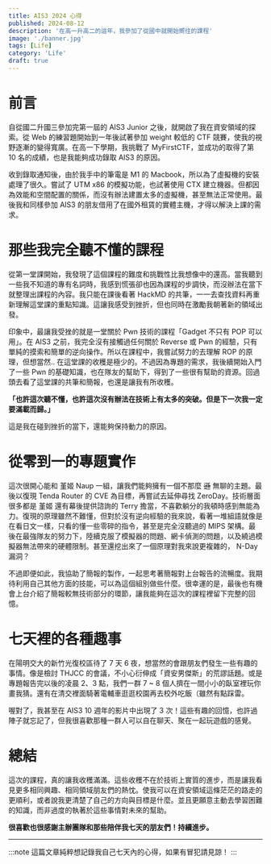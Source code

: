 ```yaml
---
title: AIS3 2024 心得
published: 2024-08-12
description: '在高一升高二的這年，我參加了從國中就開始嚮往的課程'
image: './banner.jpg'
tags: [Life]
category: 'Life'
draft: true
---
```


前言
===

自從國二升國三參加完第一屆的 AIS3 Junior 之後，就開啟了我在資安領域的探索。從 Web 的練習題開始到一年後試著參加 weight 較低的 CTF 競賽，使我的視野逐漸的變得寬廣。在高一下學期，我挑戰了 MyFirstCTF，並成功的取得了第 10 名的成績，也是我能夠成功錄取 AIS3 的原因。

收到錄取通知後，由於我手中的筆電是 M1 的 Macbook，所以為了虛擬機的安裝處理了很久。嘗試了 UTM x86 的模擬功能，也試著使用 CTX 建立機器。但都因為效能和空間配置的關係，而沒有辦法建置太多的虛擬機，甚至無法正常使用。最後我和同樣參加 AIS3 的朋友借用了在國外租賃的實體主機，才得以解決上課的需求。

那些我完全聽不懂的課程
===

從第一堂課開始，我發現了這個課程的難度和挑戰性比我想像中的還高。當我聽到一些我不知道的專有名詞時，我感到慌張卻也因為課程的步調快，而沒辦法在當下就整理出課程的內容。我只能在課後看著 HackMD 的共筆，一一去查找資料再重新理解這堂課的重點知識。這讓我感受到挫折，但也同時在激勵我朝著新的領域出發。

印象中，最讓我受挫的就是一堂關於 Pwn 技術的課程「Gadget 不只有 POP 可以用」。在 AIS3 之前，我完全沒有接觸過任何關於 Reverse 或 Pwn 的經驗，只有單純的摸索和簡單的逆向操作。所以在課程中，我嘗試努力的去理解 ROP 的原理，但想當然.. 在這堂課的收穫是極少的。不過因為專題的需求，我後續開始入門了一些 Pwn 的基礎知識，也在隊友的幫助下，得到了一些很有幫助的資源。回過頭去看了這堂課的共筆和簡報，也還是讓我有所收穫。

**「也許這次聽不懂，也許這次沒有辦法在技術上有太多的突破。但是下一次我一定要滿載而歸。」**

這是我在碰到挫折的當下，還能夠保持動力的原因。

從零到一的專題實作
===

這次很開心能和 堇姬 Naup 一組，讓我們能夠擁有一個不那麼 ~~遜~~ 無聊的主題。最後以復現 Tenda Router 的 CVE 為目標，再嘗試去延伸尋找 ZeroDay。技術層面很多都是 堇姬 還有幕後提供諮詢的 Terry 擔當，不喜歡躺分的我頓時感到無能為力。復現的原理雖然不難懂，但對於沒有逆向經驗的我來說，看著一堆組語就像是在看日文一樣，只看的懂一些零碎的指令，甚至是完全沒聽過的 MIPS 架構。最後在最強隊友的努力下，陸續克服了模擬器的問題、網卡偵測的問題，以及繞過模擬器無法帶來的硬體限制。甚至還挖出來了一個原理對我來說更複雜的， N-Day 漏洞？

不過即便如此，我協助了簡報的製作，一起思考著簡報對上台報告的流暢度。我期待利用自己其他方面的技能，可以為這個組別做些什麼。很幸運的是，最後也有機會上台介紹了簡報較無技術部分的環節，讓我能夠在這次的課程裡留下完整的回憶。

七天裡的各種趣事
===

在陽明交大的新竹光復校區待了 7 天 6 夜，想當然的會跟朋友們發生一些有趣的事情。像是檢討 THJCC 的會議，不小心衍伸成「資安男傑斯」的荒謬話題。或是專題報告完以後的凌晨 2、3 點，我們一群 7 ~ 8 個人擠在一間小小的臥室裡玩你畫我猜。還有在清交裡面騎著電輔車逛逛校園再去校外吃飯（雖然有點踩雷。

喔對了，我甚至在 AIS3 10 週年的影片中出現了 3 次！這些有趣的回憶，也許過陣子就忘記了，但我很喜歡那種一群人可以自在聊天、聚在一起玩遊戲的感覺。

總結
===

這次的課程，真的讓我收穫滿滿。這些收穫不在於技術上實質的進步，而是讓我看見更多相同興趣、相同領域朋友們的熱忱。使我可以在資安領域這條茫茫的路走的更順利，或者說我更清楚了自己的方向與目標是什麼。並且更願意主動去學習困難的知識，而非過度的執著於這些事情對未來的幫助。

**很喜歡也很感謝主辦團隊和那些陪伴我七天的朋友們！持續進步。**

---
:::note
這篇文章純粹想記錄我自己七天內的心得，如果有冒犯請見諒！
:::